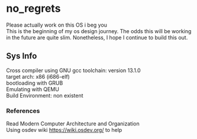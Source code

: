 # no_regrets
Please actually work on this OS i beg you\
This is the beginning of my os design journey. The odds this will be working in the future are quite slim. Nonetheless, I hope I continue to build this out.
## Sys Info
Cross compiler using GNU gcc toolchain: version 13.1.0\
target arch: x86 (i686-elf)\
bootloading with GRUB\
Emulating with QEMU\
Build Environment: non existent

### References
Read Modern Computer Architecture and Organization\
Using osdev wiki https://wiki.osdev.org/ to help
